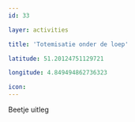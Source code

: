```yaml
---
id: 33

layer: activities

title: 'Totemisatie onder de loep'

latitude: 51.20124751129721

longitude: 4.849494862736323

icon:
---
```


Beetje uitleg

